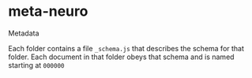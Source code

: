 # meta-neuro
Metadata

Each folder contains a file `_schema.js` that describes the schema for that folder. Each document in that folder obeys that schema and is named starting at `000000`
